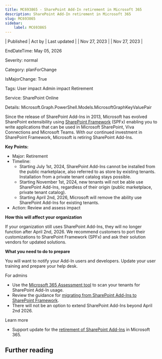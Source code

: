 ```yaml
---
title: MC693865 - SharePoint Add-In retirement in Microsoft 365
description: SharePoint Add-In retirement in Microsoft 365
slug: MC693865
sidebar:
    label: MC693865
---
```


| Published | Act by | Last updated |
| Nov 27, 2023 |  | Nov 27, 2023 |

EndDateTime: May 05, 2026

Severity: normal

Category: planForChange

IsMajorChange: True

Tags: User impact Admin impact Retirement

Service: SharePoint Online

Details: Microsoft.Graph.PowerShell.Models.MicrosoftGraphKeyValuePair

<p>Since the release of SharePoint Add-Ins in 2013, Microsoft has evolved SharePoint extensibility using <a href="https://aka.ms/spfx" target="_blank">SharePoint Framework</a> (SPFx) enabling you to write applications that can be used in Microsoft SharePoint, Viva Connections and Microsoft Teams. With our continued investment in SharePoint Framework, Microsoft is retiring SharePoint Add-Ins.</p><p><b>Key Points:</b></p><ul><li>Major: Retirement&nbsp;</li><li>Timeline:<ul><li>Starting July 1st, 2024, SharePoint Add-Ins cannot be installed from the public marketplace, also referred to as store by existing tenants. Installation from a private tenant catalog stays possible.</li><li>Starting November 1st, 2024, new tenants will not be able use SharePoint Add-Ins, regardless of their origin (public marketplace, private tenant catalog).</li><li>Starting April 2nd, 2026, Microsoft will remove the ability use SharePoint Add-Ins for existing tenants.</li></ul></li><li>Action: Review and assess impact 
</li></ul><p><b>How this will affect your organization</b> 
</p><p>If your organization still uses SharePoint Add-Ins, they will no longer function after April 2nd, 2026. We recommend customers to port their customizations to SharePoint Framework (SPFx) and ask their solution vendors for updated solutions. 
</p><p><b>What you need to do to prepare</b> 
</p><p>You will want to notify your Add-In users and developers. Update your user training and prepare your help desk. 
</p><p>For admins 
</p><ul><li>Use the <a href="https://aka.ms/assessment/addinsacs" target="_blank">Microsoft 365 Assessment tool</a> to scan your tenants for SharePoint Add-In usage. 
</li><li>Review the guidance for <a href="https://aka.ms/retirement/addins/guidance" target="_blank">migrating from SharePoint Add-Ins to SharePoint Framework</a>. 
</li><li>There will not be an option to extend SharePoint Add-Ins beyond April 2nd 2026.  
</li></ul><p>Learn more 
</p><ul><li>Support update for the&nbsp;<a href="https://aka.ms/retirement/addins/support" target="_blank">retirement of SharePoint Add-Ins</a>&nbsp;in Microsoft 365.</li></ul>

## Further reading
